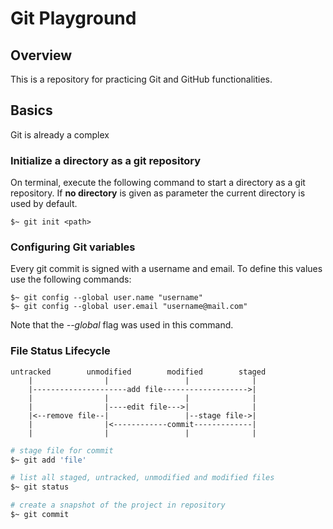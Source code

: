 # Git Playground

## Overview
This is a repository for practicing Git and GitHub functionalities.

## Basics
Git is already a complex 

### Initialize a directory as a git repository
On terminal, execute the following command to start a directory as a git repository. If __no directory__ is given as parameter the current directory is used by default.

```
$~ git init <path>
```

### Configuring Git variables
Every git commit is signed with a username and email. To define this values use the following commands:

```
$~ git config --global user.name "username"
$~ git config --global user.email "username@mail.com"
```

Note that the _--global_ flag was used in this command.

### File Status Lifecycle

```
untracked        unmodified        modified        staged
    |                |                 |              |
    |---------------------add file------------------->|
    |                |                 |              |
    |                |----edit file--->|              |
    |<--remove file--|                 |--stage file->|
    |                |<------------commit-------------|
    |                |                 |              |
```

```bash
# stage file for commit
$~ git add 'file'

# list all staged, untracked, unmodified and modified files
$~ git status

# create a snapshot of the project in repository
$~ git commit
```